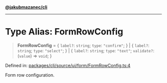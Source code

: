 [**@jakubmazanec/cli**](../README.md)

---

# Type Alias: FormRowConfig

> **FormRowConfig** = \{ `label?`: `string`; `type`: `"confirm"`; \} \| \{ `label?`: `string`;
> `type`: `"select"`; \} \| \{ `label?`: `string`; `type`: `"text"`; `validate?`: (`value`) =>
> `void`; \}

Defined in:
[packages/cli/source/ui/form/FormRowConfig.ts:4](https://github.com/jakubmazanec/tools/blob/dccfe8e5cee218e88ff4db59e4bf460975897c58/packages/cli/source/ui/form/FormRowConfig.ts#L4)

Form row configuration.
